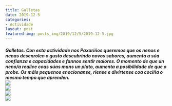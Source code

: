 ```yaml
---
title: Galletas
date: 2019-12-5
categories:
- Actividade
layout: post
featured-img: posts_img/2019/12/5/2019-12-5.jpg
---
```

 <h5 class="center header text_h2">
Galletas.
 <!--more-->
Con esta actividade nos Paxariños queremos que os nenos e nenas desenrolen o gusto descubrindo novos sabores, aumenta a súa confianza e capacidades e fannos sentir maiores. O momento de que un neno/a realice coas súas mans un plato, aumenta a posibilidade de que o probe. 
Os máis pequenos enocionanse, riense e divírtense coa cociña o mesmo tempo que aprenden.


<div class="row">
    <div class="col s12 m3">
		<img class="responsive-img" src="{{ site.baseurl }}/posts_img/2019/12/5/2019-12-55.jpg">
	</div>
	<div class="col s12 m3"> 
		<img class="responsive-img" src="{{ site.baseurl }}/posts_img/2019/12/5/2019-12-555.jpg">	 
     </div>	 
	<div class="col s12 m3"> 
		<img class="responsive-img" src="{{ site.baseurl }}/posts_img/2019/12/5/2019-12-5555.jpg">	 
     </div>	 
	<div class="col s12 m3"> 
		<img class="responsive-img" src="{{ site.baseurl }}/posts_img/2019/12/5/2019-12-55555.jpg">	 
     </div>	 
</div>

	   
  
 
 
 


